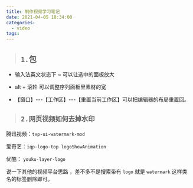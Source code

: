 ```yaml
---
title: 制作视频学习笔记
date: 2021-04-05 18:34:00
categories:
  - video
tags: 
---
```


> ## <code>1.</code>包

+ 输入法英文状态下  ~ 可以让选中的面板放大

+ alt + 滚轮 可以调整序列面板里素材的宽

+ 【窗口】---【工作区】---【重置当前工作区】可以把编辑器的布局重置回。

<!-- more -->

> ## <code>2.网页视频如何去掉水印</code>

腾讯视频：<code>txp-ui-watermark-mod</code>

爱奇艺：<code>iqp-logo-top logoShowAnimation</code>

优酷： <code>youku-layer-logo</code>

说一下其他的视频平台思路 ，差不多不是搜索带有 <code>logo</code> 就是 <code>watermark</code> 这样类名的标签删除即可。